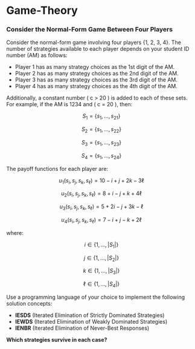 # Game-Theory

### Consider the Normal-Form Game Between Four Players

Consider the normal-form game involving four players {1, 2, 3, 4}. The number of strategies available to each player depends on your student ID number (AM) as follows:  

- Player 1 has as many strategy choices as the 1st digit of the AM.  
- Player 2 has as many strategy choices as the 2nd digit of the AM.  
- Player 3 has as many strategy choices as the 3rd digit of the AM.  
- Player 4 has as many strategy choices as the 4th digit of the AM.  

Additionally, a constant number \( c > 20 \) is added to each of these sets.  
For example, if the AM is 1234 and \( c = 20 \), then:  

$$
S_1 = \{s_1, \dots, s_{21} \}
$$  

$$
S_2 = \{s_1, \dots, s_{22} \}
$$  

$$
S_3 = \{s_1, \dots, s_{23} \}
$$  

$$
S_4 = \{s_1, \dots, s_{24} \}
$$  

The payoff functions for each player are:

$$
u_1 (s_i , s_j , s_k , s_\ell ) = 10 - i + j + 2k - 3\ell
$$

$$
u_2 (s_i , s_j , s_k , s_\ell ) = 8 + i - j + k + 4\ell
$$

$$
u_3 (s_i , s_j , s_k , s_\ell ) = 5 + 2i - j + 3k - \ell
$$

$$
u_4 (s_i , s_j , s_k , s_\ell ) = 7 - i + j - k + 2\ell
$$

where:  

$$
i \in \{1, \dots, |S_1| \}
$$  

$$
j \in \{1, \dots, |S_2| \}
$$  

$$
k \in \{1, \dots, |S_3| \}
$$  

$$
\ell \in \{1, \dots, |S_4| \}
$$  

Use a programming language of your choice to implement the following solution concepts:  

- **IESDS** (Iterated Elimination of Strictly Dominated Strategies)  
- **IEWDS** (Iterated Elimination of Weakly Dominated Strategies)  
- **IENBR** (Iterated Elimination of Never-Best Responses)  

**Which strategies survive in each case?**
